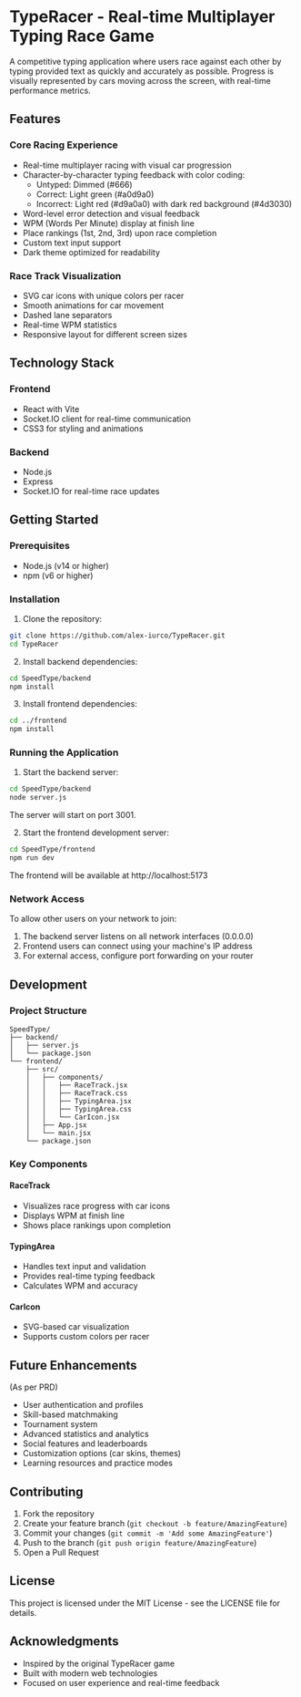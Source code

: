 # TypeRacer - Real-time Multiplayer Typing Race Game

A competitive typing application where users race against each other by typing provided text as quickly and accurately as possible. Progress is visually represented by cars moving across the screen, with real-time performance metrics.

## Features

### Core Racing Experience
- Real-time multiplayer racing with visual car progression
- Character-by-character typing feedback with color coding:
  - Untyped: Dimmed (#666)
  - Correct: Light green (#a0d9a0)
  - Incorrect: Light red (#d9a0a0) with dark red background (#4d3030)
- Word-level error detection and visual feedback
- WPM (Words Per Minute) display at finish line
- Place rankings (1st, 2nd, 3rd) upon race completion
- Custom text input support
- Dark theme optimized for readability

### Race Track Visualization
- SVG car icons with unique colors per racer
- Smooth animations for car movement
- Dashed lane separators
- Real-time WPM statistics
- Responsive layout for different screen sizes

## Technology Stack

### Frontend
- React with Vite
- Socket.IO client for real-time communication
- CSS3 for styling and animations

### Backend
- Node.js
- Express
- Socket.IO for real-time race updates

## Getting Started

### Prerequisites
- Node.js (v14 or higher)
- npm (v6 or higher)

### Installation

1. Clone the repository:
```bash
git clone https://github.com/alex-iurco/TypeRacer.git
cd TypeRacer
```

2. Install backend dependencies:
```bash
cd SpeedType/backend
npm install
```

3. Install frontend dependencies:
```bash
cd ../frontend
npm install
```

### Running the Application

1. Start the backend server:
```bash
cd SpeedType/backend
node server.js
```
The server will start on port 3001.

2. Start the frontend development server:
```bash
cd SpeedType/frontend
npm run dev
```
The frontend will be available at http://localhost:5173

### Network Access
To allow other users on your network to join:

1. The backend server listens on all network interfaces (0.0.0.0)
2. Frontend users can connect using your machine's IP address
3. For external access, configure port forwarding on your router

## Development

### Project Structure
```
SpeedType/
├── backend/
│   ├── server.js
│   └── package.json
└── frontend/
    ├── src/
    │   ├── components/
    │   │   ├── RaceTrack.jsx
    │   │   ├── RaceTrack.css
    │   │   ├── TypingArea.jsx
    │   │   ├── TypingArea.css
    │   │   └── CarIcon.jsx
    │   ├── App.jsx
    │   └── main.jsx
    └── package.json
```

### Key Components

#### RaceTrack
- Visualizes race progress with car icons
- Displays WPM at finish line
- Shows place rankings upon completion

#### TypingArea
- Handles text input and validation
- Provides real-time typing feedback
- Calculates WPM and accuracy

#### CarIcon
- SVG-based car visualization
- Supports custom colors per racer

## Future Enhancements
(As per PRD)
- User authentication and profiles
- Skill-based matchmaking
- Tournament system
- Advanced statistics and analytics
- Social features and leaderboards
- Customization options (car skins, themes)
- Learning resources and practice modes

## Contributing
1. Fork the repository
2. Create your feature branch (`git checkout -b feature/AmazingFeature`)
3. Commit your changes (`git commit -m 'Add some AmazingFeature'`)
4. Push to the branch (`git push origin feature/AmazingFeature`)
5. Open a Pull Request

## License
This project is licensed under the MIT License - see the LICENSE file for details.

## Acknowledgments
- Inspired by the original TypeRacer game
- Built with modern web technologies
- Focused on user experience and real-time feedback 
